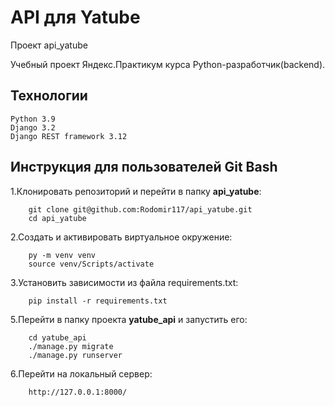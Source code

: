 # API для Yatube
Проект api_yatube

Учебный проект Яндекс.Практикум курса Python-разработчик(backend).

## Технологии

    Python 3.9
    Django 3.2
    Django REST framework 3.12


## Инструкция для пользователей Git Bash

1.Клонировать репозиторий и перейти в папку **api_yatube**:

        git clone git@github.com:Rodomir117/api_yatube.git
        cd api_yatube

2.Cоздать и активировать виртуальное окружение:

        py -m venv venv
        source venv/Scripts/activate

3.Установить зависимости из файла requirements.txt:

        pip install -r requirements.txt

5.Перейти в папку проекта **yatube_api** и запустить его:

        cd yatube_api
        ./manage.py migrate
        ./manage.py runserver

6.Перейти на локальный сервер:

        http://127.0.0.1:8000/
  